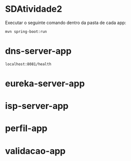 # SDAtividade2

Executar o seguinte comando dentro da pasta de cada app: 

```
mvn spring-boot:run
```

# dns-server-app
```
localhost:8081/health
```

# eureka-server-app

# isp-server-app

# perfil-app

# validacao-app
